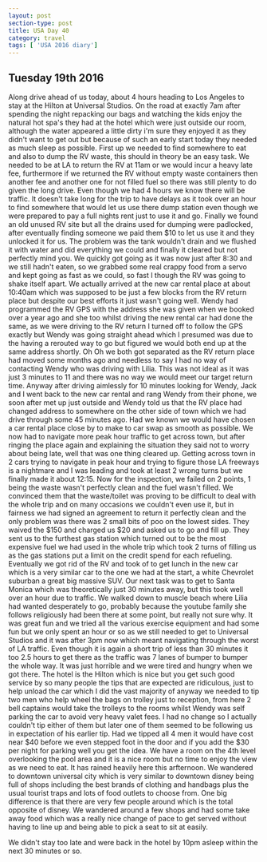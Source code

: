 ```yaml
---
layout: post
section-type: post
title: USA Day 40
category: travel
tags: [ 'USA 2016 diary']
---
```

## Tuesday 19th 2016  

Along drive ahead of us today, about 4 hours heading to Los Angeles to stay at the Hilton at Universal Studios. On the road at exactly 7am after spending the night repacking our bags and watching the kids enjoy the natural hot spa's they had at the hotel which were just outside our room, although the water appeared a little dirty i'm sure they enjoyed it as they didn't want to get out but because of such an early start today they needed as much sleep as possible. First up we needed to find somewhere to eat and also to dump the RV waste, this should in theory be an easy task. We needed to be at LA to return the RV at 11am or we would incur a heavy late fee, furthermore if we returned the RV without empty waste containers then another fee and another one for not filled fuel so there was still plenty to do given the long drive. Even though we had 4 hours we know there will be traffic.
It doesn't take long for the trip to have delays as it took over an hour to find somewhere that would let us use there dump station even though we were prepared to pay a full nights rent just to use it and go. Finally we found an old unused RV site but all the drains used for dumping were padlocked, after eventually finding someone we paid them $10 to let us use it and they unlocked it for us. The problem was the tank wouldn't drain and we flushed it with water and did everything we could and finally it cleared but not perfectly mind you. We quickly got going as it was now just after 8:30 and we still hadn't eaten, so we grabbed some real crappy food from a servo and kept going as fast as we could, so fast I though the RV was going to shake itself apart.
We actually arrived at the new car rental place at about 10:40am which was supposed to be just a few blocks from the RV return place but despite our best efforts it just wasn't going well. Wendy had programmed the RV GPS with the address she was given when we booked over a year ago and she too whilst driving the new rental car had done the same, as we were driving to the RV return I turned off to follow the GPS exactly but Wendy was going straight ahead which I presumed was due to the having a rerouted way to go but figured we would both end up at the same address shortly.
Oh Oh we both got separated as the RV return place had moved some months ago and needless to say I had no way of contacting Wendy who was driving with Lilia. This was not ideal as it was just 3 minutes to 11 and there was no way we would meet our target return time. Anyway after driving aimlessly for 10 minutes looking for Wendy, Jack and I went back to the new car rental and rang Wendy from their phone, we soon after met up just outside and Wendy told us that the RV place had changed address to somewhere on the other side of town which we had drive through some 45 minutes ago. Had we known we would have chosen a car rental place close by to make to car swap as smooth as possible. We now had to navigate more peak hour traffic to get across town, but after ringing the place again and explaining the situation they said not to worry about being late, well that was one thing cleared up.
Getting across town in 2 cars trying to navigate in peak hour and trying to figure those LA freeways is a nightmare and I was leading and took at least 2 wrong turns but we finally made it about 12:15.
Now for the inspection, we failed on 2 points, 1 being the waste wasn't perfectly clean and the fuel wasn't filled. We convinced them that the waste/toilet was proving to be difficult to deal with the whole trip and on many occasions we couldn't even use it, but in fairness we had signed an agreement to return it perfectly clean and the only problem was there was 2 small bits of poo on the lowest sides. They waived the $150 and charged us $20 and asked us to go and fill up. They sent us to the furthest gas station which turned out to be the most expensive fuel we had used in the whole trip which took 2 turns of filling us as the gas stations put a limit on the credit spend for each refueling.
Eventually we got rid of the RV and took of to get lunch in the new car which is a very similar car to the one we had at the start, a white Chevrolet suburban a great big massive SUV.
Our next task was to get to Santa Monica which was theoretically just 30 minutes away, but this took well over an hour due to traffic. We walked down to muscle beach where Lilia had wanted desperately to go, probably because the youtube family she follows religiously had been there at some point, but really not sure why.
It was great fun and we tried all the various exercise equipment and had some fun but we only spent an hour or so as we still needed to get to Universal Studios and it was after 3pm now which meant navigating through the worst of LA traffic. Even though it is again a short trip of less than 30 minutes it too 2.5 hours to get there as the traffic was 7 lanes of bumper to bumper the whole way. It was just horrible and we were tired and hungry when we got there. The hotel is the Hilton which is nice but you get such good service by so many people the tips that are expected are ridiculous, just to help unload the car which I did the vast majority of anyway we needed to tip two men who help wheel the bags on trolley just to reception, from here 2 bell captains would take the trolleys to the rooms whilst Wendy was self parking the car to avoid very heavy valet fees. I had no change so I actually couldn't tip either of them but later one of them seemed to be following us in expectation of his earlier tip. Had we tipped all 4 men it would have cost near $40 before we even stepped foot in the door and if you add the $30 per night for parking well you get the idea.
We have a room on the 4th level overlooking the pool area and it is a nice room but no time to enjoy the view as we need to eat. It has rained heavily here this arfternoon.
We wandered to downtown universal city which is very similar to downtown disney being full of shops including the best brands of clothing and handbags plus the usual tourist traps and lots of food outlets to choose from. One big difference is that there are very few people around which is the total opposite of disney. We wandered around a few shops and had some take away food which was a really nice change of pace to get served without having to line up and being able to pick a seat to sit at easily.

We didn't stay too late and were back in the hotel by 10pm asleep within the next 30 minutes or so.
